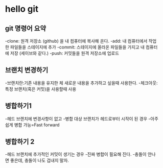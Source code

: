 # hello git 

## git 명령어 요약

-clone: 원격 저장소 (github) 을 내 컴퓨터에 복사해 온다.
-add: 내 컴퓨터에서 작업한 파일들을 스테이지에 추가
-commit: 스테이지에 올라온 파일들을 가지고 내 컴퓨터에 저장 (세이브와 같다.)
-push: 커밋들을 원격 저장소에 업로드

## 브랜치 변경하기
-브랜치란:기존 내용을 유지한 체 새로운 내용을 추가하고 싶을때 사용한다.
-체크아웃:특정 브랜치(혹은 커밋)을 사용할때 사용

## 병합하기1
-헤드 브랜치에 변경사항이 없고
-병합 대상 브랜치가 헤드로부터 시작이 된 경우
-아주 쉽게 병합 가능=Fast forward

## 병합하기 2
-헤드 브랜치에 추가적인 커밋이 생기는 경우
-진짜 병합이 필요해 진다.
-충돌이 안나면 좋은데, 충돌이 나도  겁내지 말자.
